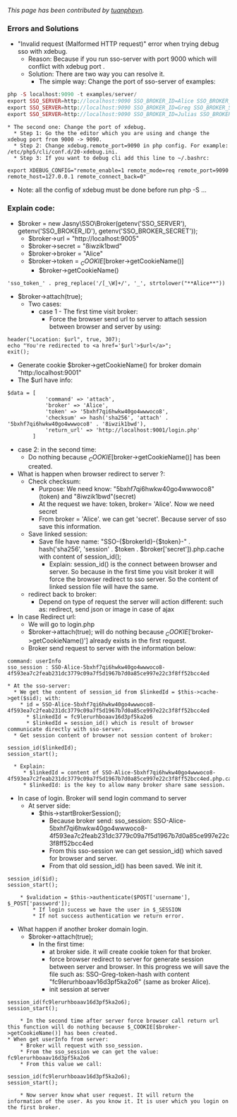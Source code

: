 _This page has been contributed by [tuanphpvn](https://github.com/tuanphpvn)._

### Errors and Solutions

* "Invalid request (Malformed HTTP request)" error when trying debug sso with xdebug.
  * Reason: Because if you run sso-server with port 9000 which will conflict with xdebug port .
  * Solution: There are two way you can resolve it.
    * The simple way: Change the port of sso-server of examples:     
```PHP
php -S localhost:9090 -t examples/server/
export SSO_SERVER=http://localhost:9090 SSO_BROKER_ID=Alice SSO_BROKER_SECRET=8iwzik1bwd; php -S localhost:9001 -t examples/broker/
export SSO_SERVER=http://localhost:9090 SSO_BROKER_ID=Greg SSO_BROKER_SECRET=7pypoox2pc; php -S localhost:9002 -t examples/broker/
export SSO_SERVER=http://localhost:9090 SSO_BROKER_ID=Julias SSO_BROKER_SECRET=ceda63kmhp; php -S localhost:9003 -t examples/ajax-broker/
```
    * The second one: Change the port of xdebug. 
      * Step 1: Go the the editor which you are using and change the xdebug port from 9000 -> 9090.
      * Step 2: Change xdebug.remote_port=9090 in php config. For example: /etc/php5/cli/conf.d/20-xdebug.ini.
      * Step 3: If you want to debug cli add this line to ~/.bashrc:
             
```
export XDEBUG_CONFIG="remote_enable=1 remote_mode=req remote_port=9090 remote_host=127.0.0.1 remote_connect_back=0"
```
   * Note: all the config of xdebug must be done before run php -S ...
     
     
### Explain code:
* $broker = new Jasny\SSO\Broker(getenv('SSO_SERVER'), getenv('SSO_BROKER_ID'), getenv('SSO_BROKER_SECRET'));
    * $broker->url = "http://localhost:9005"
    * $broker->secret = "8iwzik1bwd"
    * $broker->broker = "Alice"
    * $broker->token = $_COOKIE[$broker->getCookieName()]
        * $broker->getCookieName() 
```
'sso_token_' . preg_replace('/[_\W]+/', '_', strtolower("**Alice**"))
```

* $broker->attach(true);
  * Two cases:
    * case 1 - The first time visit broker: 
      * Force the browser send url to server to attach session between browser and server by using:
            
```
header("Location: $url", true, 307);
echo "You're redirected to <a href='$url'>$url</a>";
exit();
```
   * Generate cookie $broker->getCookieName() for broker domain "http:/localhost:9001"
   * The $url have info:
            
```
$data = [
            'command' => 'attach',
            'broker' => 'Alice',
            'token' => '5bxhf7qi6hwkw40go4wwwoco8',
            'checksum' => hash('sha256', 'attach' . '5bxhf7qi6hwkw40go4wwwoco8' . '8iwzik1bwd'),
            'return_url' => 'http://localhost:9001/login.php'
        ]
```
   * case 2: in the second time:
      * Do nothing because $_COOKIE[$broker->getCookieName()] has been created.
* What is happen when browser redirect to server ?:
    * Check checksum:
        * Purpose: We need know: "5bxhf7qi6hwkw40go4wwwoco8"(token) and "8iwzik1bwd"(secret)
        * At the request we have: token, broker= 'Alice'. Now we need secret
        * From broker = 'Alice'. we can get 'secret'. Because server of sso save this information.
    * Save linked session:
        * Save file have name: "SSO-{$brokerId}-{$token}-" . hash('sha256', 'session' . $token . $broker['secret']).php.cache with content of session_id();
            * Explain: session_id() is the connect between browser and server. So because in the first time you visit broker it will force the browser redirect to sso server. 
            So the content of linked session file will have the same.
    * redirect back to broker:
        * Depend on type of request the server will action different: such as: redirect, send json or image in case of ajax
* In case Redirect url:
    * We will go to login.php
    * $broker->attach(true); will do nothing because  $_COOKIE['$broker->getCookieName()'] already exists in the first request.
    * Broker send request to server with the information below:
```
command: userInfo
sso_session : SSO-Alice-5bxhf7qi6hwkw40go4wwwoco8-4f593ea7c2feab231dc3779c09a7f5d1967b7d0a85ce997e22c3f8ff52bcc4ed
```
   
    * At the sso-server:
      * We get the content of session_id from $linkedId = $this->cache->get($sid); with:
        * id = SSO-Alice-5bxhf7qi6hwkw40go4wwwoco8-4f593ea7c2feab231dc3779c09a7f5d1967b7d0a85ce997e22c3f8ff52bcc4ed
          * $linkedId = fc9lerurhboaav16d3pf5ka2o6
          * $linkedId = session_id() which is result of browser communicate directly with sso-server.
      * Get session content of browser not session content of broker:
```
session_id($linkedId);
session_start();
```
      * Explain:
         * $linkedId = content of SSO-Alice-5bxhf7qi6hwkw40go4wwwoco8-4f593ea7c2feab231dc3779c09a7f5d1967b7d0a85ce997e22c3f8ff52bcc4ed.php.cache.
         * $linkedId: is the key to allow many broker share same session.
* In case of login. Broker will send login command to server
    * At server side:
        * $this->startBrokerSession();
            * Because broker send: sso_session: SSO-Alice-5bxhf7qi6hwkw40go4wwwoco8-4f593ea7c2feab231dc3779c09a7f5d1967b7d0a85ce997e22c3f8ff52bcc4ed
            * From this sso-session we can get session_id() which saved for browser and server.
            * From that old session_id() has been saved. We init it.
```
session_id($id);
session_start();
```
        * $validation = $this->authenticate($POST['username'], $_POST['password']);
            * If login sucess we have the user in $_SESSION
            * If not success authentication we return error.
* What happen if another broker domain login.
    * $broker->attach(true);
        * In the first time:
            * at broker side. it will create cookie token for that broker.
            * force browser redirect to server for generate session between server and browser. In this progress we will save the file such as: SSO-Greg-token-hash  with content "fc9lerurhboaav16d3pf5ka2o6" (same as broker Alice).
            * init session at server
```
session_id(fc9lerurhboaav16d3pf5ka2o6);
session_start();
```
        * In the second time after server force browser call return url this function will do nothing because $_COOKIE[$broker->getCookieName()] has been created.
    * When get userInfo from server:
        * Broker will request with sso_session.
        * From the sso_session we can get the value: fc9lerurhboaav16d3pf5ka2o6
        * From this value we call:     
```
session_id(fc9lerurhboaav16d3pf5ka2o6);
session_start();
```
        * Now server know what user request. It will return the information of the user. As you know it. It is user which you login on the first broker.